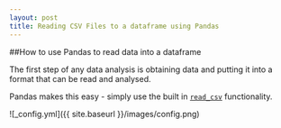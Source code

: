 ```yaml
---
layout: post
title: Reading CSV Files to a dataframe using Pandas
---
```


##How to use Pandas to read data into a dataframe

The first step of any data analysis is obtaining data and putting it into a format that can be read and analysed. 

Pandas makes this easy - simply use the built in [`read_csv`](https://pandas.pydata.org/pandas-docs/stable/generated/pandas.read_csv.html) functionality.

![_config.yml]({{ site.baseurl }}/images/config.png)

